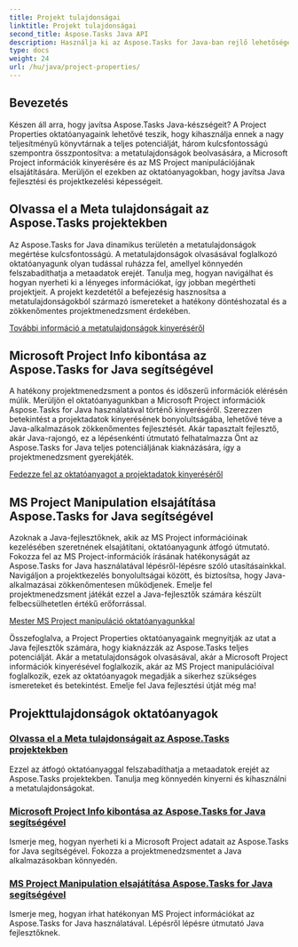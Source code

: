 ```yaml
---
title: Projekt tulajdonságai
linktitle: Projekt tulajdonságai
second_title: Aspose.Tasks Java API
description: Használja ki az Aspose.Tasks for Java-ban rejlő lehetőségeket Project Properties oktatóanyagaink segítségével. Könnyedén kivonhatja, kihasználhatja és manipulálhatja a Microsoft Project adatait.
type: docs
weight: 24
url: /hu/java/project-properties/
---
```

## Bevezetés

Készen áll arra, hogy javítsa Aspose.Tasks Java-készségeit? A Project Properties oktatóanyagaink lehetővé teszik, hogy kihasználja ennek a nagy teljesítményű könyvtárnak a teljes potenciálját, három kulcsfontosságú szempontra összpontosítva: a metatulajdonságok beolvasására, a Microsoft Project információk kinyerésére és az MS Project manipulációjának elsajátítására. Merüljön el ezekben az oktatóanyagokban, hogy javítsa Java fejlesztési és projektkezelési képességeit.

## Olvassa el a Meta tulajdonságait az Aspose.Tasks projektekben
Az Aspose.Tasks for Java dinamikus területén a metatulajdonságok megértése kulcsfontosságú. A metatulajdonságok olvasásával foglalkozó oktatóanyagunk olyan tudással ruházza fel, amellyel könnyedén felszabadíthatja a metaadatok erejét. Tanulja meg, hogyan navigálhat és hogyan nyerheti ki a lényeges információkat, így jobban megértheti projektjeit. A projekt kezdetétől a befejezésig hasznosítsa a metatulajdonságokból származó ismereteket a hatékony döntéshozatal és a zökkenőmentes projektmenedzsment érdekében.

[További információ a metatulajdonságok kinyeréséről](./read-meta-properties/)

## Microsoft Project Info kibontása az Aspose.Tasks for Java segítségével
A hatékony projektmenedzsment a pontos és időszerű információk elérésén múlik. Merüljön el oktatóanyagunkban a Microsoft Project információk Aspose.Tasks for Java használatával történő kinyeréséről. Szerezzen betekintést a projektadatok kinyerésének bonyolultságába, lehetővé téve a Java-alkalmazások zökkenőmentes fejlesztését. Akár tapasztalt fejlesztő, akár Java-rajongó, ez a lépésenkénti útmutató felhatalmazza Önt az Aspose.Tasks for Java teljes potenciáljának kiaknázására, így a projektmenedzsment gyerekjáték.

[Fedezze fel az oktatóanyagot a projektadatok kinyeréséről](./read-project-info/)

## MS Project Manipulation elsajátítása Aspose.Tasks for Java segítségével
Azoknak a Java-fejlesztőknek, akik az MS Project információinak kezelésében szeretnének elsajátítani, oktatóanyagunk átfogó útmutató. Fokozza fel az MS Project-információk írásának hatékonyságát az Aspose.Tasks for Java használatával lépésről-lépésre szóló utasításainkkal. Navigáljon a projektkezelés bonyolultságai között, és biztosítsa, hogy Java-alkalmazásai zökkenőmentesen működjenek. Emelje fel projektmenedzsment játékát ezzel a Java-fejlesztők számára készült felbecsülhetetlen értékű erőforrással.

[Mester MS Project manipuláció oktatóanyagunkkal](./write-project-info/)

Összefoglalva, a Project Properties oktatóanyagaink megnyitják az utat a Java fejlesztők számára, hogy kiaknázzák az Aspose.Tasks teljes potenciálját. Akár a metatulajdonságok olvasásával, akár a Microsoft Project információk kinyerésével foglalkozik, akár az MS Project manipulációival foglalkozik, ezek az oktatóanyagok megadják a sikerhez szükséges ismereteket és betekintést. Emelje fel Java fejlesztési útját még ma!

## Projekttulajdonságok oktatóanyagok
### [Olvassa el a Meta tulajdonságait az Aspose.Tasks projektekben](./read-meta-properties/)
Ezzel az átfogó oktatóanyaggal felszabadíthatja a metaadatok erejét az Aspose.Tasks projektekben. Tanulja meg könnyedén kinyerni és kihasználni a metatulajdonságokat.
### [Microsoft Project Info kibontása az Aspose.Tasks for Java segítségével](./read-project-info/)
Ismerje meg, hogyan nyerheti ki a Microsoft Project adatait az Aspose.Tasks for Java segítségével. Fokozza a projektmenedzsmentet a Java alkalmazásokban könnyedén.
### [MS Project Manipulation elsajátítása Aspose.Tasks for Java segítségével](./write-project-info/)
Ismerje meg, hogyan írhat hatékonyan MS Project információkat az Aspose.Tasks for Java használatával. Lépésről lépésre útmutató Java fejlesztőknek.